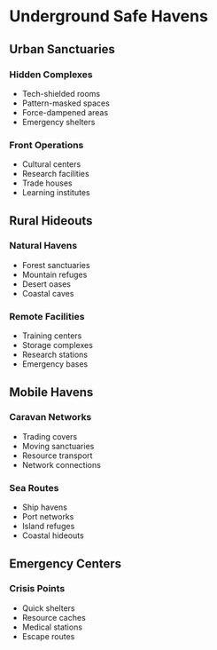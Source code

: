 # Underground Safe Havens

## Urban Sanctuaries

### Hidden Complexes
- Tech-shielded rooms
- Pattern-masked spaces
- Force-dampened areas
- Emergency shelters

### Front Operations
- Cultural centers
- Research facilities
- Trade houses
- Learning institutes

## Rural Hideouts

### Natural Havens
- Forest sanctuaries
- Mountain refuges
- Desert oases
- Coastal caves

### Remote Facilities
- Training centers
- Storage complexes
- Research stations
- Emergency bases

## Mobile Havens

### Caravan Networks
- Trading covers
- Moving sanctuaries
- Resource transport
- Network connections

### Sea Routes
- Ship havens
- Port networks
- Island refuges
- Coastal hideouts

## Emergency Centers

### Crisis Points
- Quick shelters
- Resource caches
- Medical stations
- Escape routes
